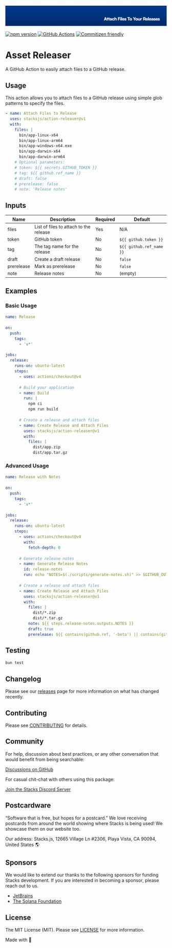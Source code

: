 <p align="center"><img src=".github/art/cover.jpg" alt="Social Card of this repo"></p>

[![npm version][npm-version-src]][npm-version-href]
[![GitHub Actions][github-actions-src]][github-actions-href]
[![Commitizen friendly](https://img.shields.io/badge/commitizen-friendly-brightgreen.svg)](http://commitizen.github.io/cz-cli/)
<!-- [![npm downloads][npm-downloads-src]][npm-downloads-href] -->
<!-- [![Codecov][codecov-src]][codecov-href] -->

# Asset Releaser

A GitHub Action to easily attach files to a GitHub release.

## Usage

This action allows you to attach files to a GitHub release using simple glob patterns to specify the files.

```yaml
- name: Attach Files to Release
  uses: stacksjs/action-releaser@v1
  with:
    files: |
      bin/app-linux-x64
      bin/app-linux-arm64
      bin/app-windows-x64.exe
      bin/app-darwin-x64
      bin/app-darwin-arm64
    # Optional parameters:
    # token: ${{ secrets.GITHUB_TOKEN }}
    # tag: ${{ github.ref_name }}
    # draft: false
    # prerelease: false
    # note: 'Release notes'
```

## Inputs

| Name       | Description                           | Required | Default              |
|------------|---------------------------------------|----------|----------------------|
| files      | List of files to attach to the release | Yes      | N/A                  |
| token      | GitHub token                          | No       | `${{ github.token }}` |
| tag        | The tag name for the release          | No       | `${{ github.ref_name }}` |
| draft      | Create a draft release                | No       | `false`               |
| prerelease | Mark as prerelease                    | No       | `false`               |
| note       | Release notes                         | No       | (empty)              |

## Examples

### Basic Usage

```yaml
name: Release

on:
  push:
    tags:
      - 'v*'

jobs:
  release:
    runs-on: ubuntu-latest
    steps:
      - uses: actions/checkout@v4

      # Build your application
      - name: Build
        run: |
          npm ci
          npm run build

      # Create a release and attach files
      - name: Create Release and Attach Files
        uses: stacksjs/action-releaser@v1
        with:
          files: |
            dist/app.zip
            dist/app.tar.gz
```

### Advanced Usage

```yaml
name: Release with Notes

on:
  push:
    tags:
      - 'v*'

jobs:
  release:
    runs-on: ubuntu-latest
    steps:
      - uses: actions/checkout@v4
        with:
          fetch-depth: 0

      # Generate release notes
      - name: Generate Release Notes
        id: release-notes
        run: echo "NOTES=$(./scripts/generate-notes.sh)" >> $GITHUB_OUTPUT

      # Create a release and attach files
      - name: Create Release and Attach Files
        uses: stacksjs/action-releaser@v1
        with:
          files: |
            dist/*.zip
            dist/*.tar.gz
          note: ${{ steps.release-notes.outputs.NOTES }}
          draft: true
          prerelease: ${{ contains(github.ref, '-beta') || contains(github.ref, '-alpha') }}
```

## Testing

```bash
bun test
```

## Changelog

Please see our [releases](https://github.com/stackjs/action-releaser/releases) page for more information on what has changed recently.

## Contributing

Please see [CONTRIBUTING](.github/CONTRIBUTING.md) for details.

## Community

For help, discussion about best practices, or any other conversation that would benefit from being searchable:

[Discussions on GitHub](https://github.com/stacksjs/action-releaser/discussions)

For casual chit-chat with others using this package:

[Join the Stacks Discord Server](https://discord.gg/stacksjs)

## Postcardware

“Software that is free, but hopes for a postcard.” We love receiving postcards from around the world showing where Stacks is being used! We showcase them on our website too.

Our address: Stacks.js, 12665 Village Ln #2306, Playa Vista, CA 90094, United States 🌎

## Sponsors

We would like to extend our thanks to the following sponsors for funding Stacks development. If you are interested in becoming a sponsor, please reach out to us.

- [JetBrains](https://www.jetbrains.com/)
- [The Solana Foundation](https://solana.com/)

## License

The MIT License (MIT). Please see [LICENSE](LICENSE.md) for more information.

Made with 💙

<!-- Badges -->
[npm-version-src]: https://img.shields.io/npm/v/action-releaser?style=flat-square
[npm-version-href]: https://npmjs.com/package/action-releaser
[github-actions-src]: https://img.shields.io/github/actions/workflow/status/stacksjs/action-releaser/ci.yml?style=flat-square&branch=main
[github-actions-href]: https://github.com/stacksjs/action-releaser/actions?query=workflow%3Aci

<!-- [codecov-src]: https://img.shields.io/codecov/c/gh/stacksjs/action-releaser/main?style=flat-square
[codecov-href]: https://codecov.io/gh/stacksjs/action-releaser -->
